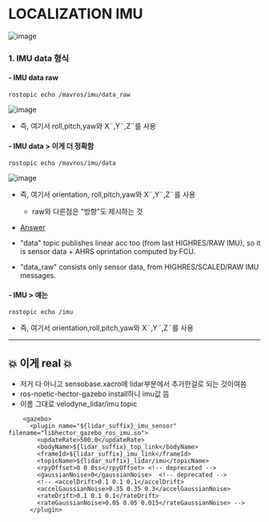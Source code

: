 LOCALIZATION IMU
===

![image](https://user-images.githubusercontent.com/108650199/190038996-26bcd061-269e-44a2-ac9e-fc41dad7241b.png)

### 1. IMU data 형식
#### - IMU data raw
```
rostopic echo /mavros/imu/data_raw
```

![image](https://user-images.githubusercontent.com/108650199/190038477-5a3cbff4-8e07-46de-84e7-82805edd2523.png)

- 즉, 여기서 roll,pitch,yaw와 X¨,Y¨,Z¨를 사용

#### - IMU data > 이게 더 정확함
```
rostopic echo /mavros/imu/data
```

![image](https://user-images.githubusercontent.com/108650199/190038748-51f32c77-3728-4016-857c-cae23072da6d.png)

- 즉, 여기서 orientation, roll,pitch,yaw와 X¨,Y¨,Z¨를 사용
  - raw와 다른점은 "방향"도 제시하는 것 

- [Answer](https://github.com/mavlink/mavros/issues/39)
- "data" topic publishes linear acc too (from last HIGHRES/RAW IMU), so it is sensor data + AHRS oprintation computed by FCU.
- "data_raw" consists only sensor data, from HIGHRES/SCALED/RAW IMU messages.


#### - IMU > 얘는
```
rostopic echo /imu
```

- 즉, 여기서 orientation,roll,pitch,yaw와 X¨,Y¨,Z¨를 사용

---

## 💥️ 이게 real 💥️
- 저거 다 아니고 sensobase.xacro에 lidar부분에서 추가한걸로 되는 것이여씀
- ros-noetic-hector-gazebo install하니 imu값 뜸
- 이름 그대로 velodyne_lidar/imu topic
```
    <gazebo>
      <plugin name="${lidar_suffix}_imu_sensor" filename="libhector_gazebo_ros_imu.so">
        <updateRate>500.0</updateRate>
        <bodyName>${lidar_suffix}_top_link</bodyName>
        <frameId>${lidar_suffix}_imu_link</frameId>
        <topicName>${lidar_suffix}_lidar/imu</topicName>
        <rpyOffset>0 0 0ss</rpyOffset> <!-- deprecated -->
        <gaussianNoise>0</gaussianNoise>  <!-- deprecated -->
        <!-- <accelDrift>0.1 0.1 0.1</accelDrift>
        <accelGaussianNoise>0.35 0.35 0.3</accelGaussianNoise>
        <rateDrift>0.1 0.1 0.1</rateDrift>
        <rateGaussianNoise>0.05 0.05 0.015</rateGaussianNoise> -->
      </plugin>
```
